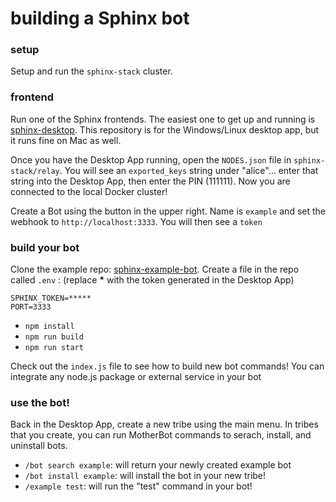 # building a Sphinx bot

### setup

Setup and run the `sphinx-stack` cluster.

### frontend

Run one of the Sphinx frontends. The easiest one to get up and running is [sphinx-desktop](https://github.com/stakwork/sphinx-win-linux-desktop). This repository is for the Windows/Linux desktop app, but it runs fine on Mac as well.

Once you have the Desktop App running, open the `NODES.json` file in `sphinx-stack/relay`. You will see an `exported_keys` string under "alice"... enter that string into the Desktop App, then enter the PIN (111111). Now you are connected to the local Docker cluster!

Create a Bot using the button in the upper right. Name is `example` and set the webhook to `http://localhost:3333`. You will then see a `token`

### build your bot

Clone the example repo: [sphinx-example-bot](https://github.com/stakwork/sphinx-example-bot). Create a file in the repo called `.env` : (replace **\*** with the token generated in the Desktop App)

```
SPHINX_TOKEN=*****
PORT=3333
```

- `npm install`
- `npm run build`
- `npm run start`

Check out the `index.js` file to see how to build new bot commands! You can integrate any node.js package or external service in your bot

### use the bot!

Back in the Desktop App, create a new tribe using the main menu. In tribes that you create, you can run MotherBot commands to serach, install, and uninstall bots.

- `/bot search example`: will return your newly created example bot
- `/bot install example`: will install the bot in your new tribe!
- `/example test`: will run the "test" command in your bot!

